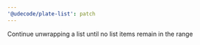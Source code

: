 ```yaml
---
'@udecode/plate-list': patch
---
```


Continue unwrapping a list until no list items remain in the range
